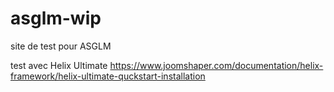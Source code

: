 # asglm-wip


site de test pour ASGLM

test avec Helix Ultimate 
https://www.joomshaper.com/documentation/helix-framework/helix-ultimate-quckstart-installation
